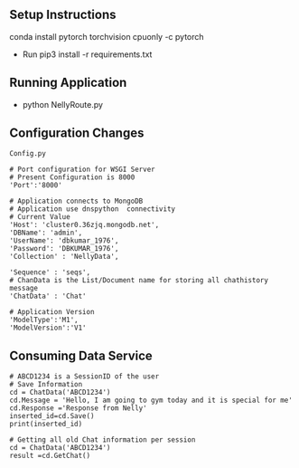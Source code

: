 ## Setup Instructions

conda install pytorch torchvision cpuonly -c pytorch

-   Run pip3 install -r requirements.txt

## Running Application
 
-   python NellyRoute.py

## Configuration Changes
	Config.py

    # Port configuration for WSGI Server
    # Present Configuration is 8000
    'Port':'8000'

    # Application connects to MongoDB
    # Application use dnspython  connectivity
    # Current Value
    'Host': 'cluster0.36zjq.mongodb.net',
    'DBName': 'admin',
    'UserName': 'dbkumar_1976',
    'Password': 'DBKUMAR_1976',
    'Collection' : 'NellyData',

    'Sequence' : 'seqs',
    # ChanData is the List/Document name for storing all chathistory message
    'ChatData' : 'Chat'

    # Application Version 
    'ModelType':'M1',
    'ModelVersion':'V1'

## Consuming Data Service
   
    # ABCD1234 is a SessionID of the user
    # Save Information
    cd = ChatData('ABCD1234')
    cd.Message = 'Hello, I am going to gym today and it is special for me'
    cd.Response ='Response from Nelly'
    inserted_id=cd.Save()
    print(inserted_id)

    # Getting all old Chat information per session
    cd = ChatData('ABCD1234')
    result =cd.GetChat()